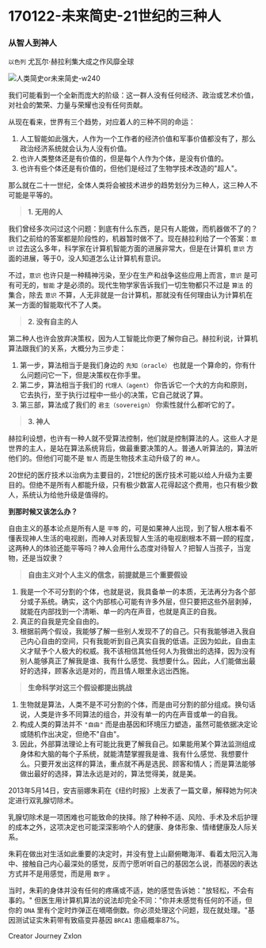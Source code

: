 # 170122-未来简史-21世纪的三种人
### 从智人到神人

`以色列` 尤瓦尔·赫拉利集大成之作风靡全球

![人类简史or未来简史-w240](media/14850564594301/%E4%BA%BA%E7%B1%BB%E7%AE%80%E5%8F%B2or%E6%9C%AA%E6%9D%A5%E7%AE%80%E5%8F%B2.png)

我们可能看到一个全新而庞大的阶级：这一群人没有任何经济、政治或艺术价值，对社会的繁荣、力量与荣耀也没有任何贡献。

从现在看来，世界有三个趋势，对应着人的三种不同的命运：

  1. 人工智能如此强大，人作为一个工作者的经济价值和军事价值都没有了，那么政治经济系统就会认为人没有价值。
  2. 也许人类整体还是有价值的，但是每个人作为个体，是没有价值的。
  3. 也许有些个体还是有价值的，但他们是经过了生物学技术改造的"超人"。

那么就在二十一世纪，全体人类将会被技术进步的趋势划分为三种人，这三种人不可能是平等的。

> **1. 无用的人**


我们曾经多次问过这个问题：到底有什么东西，是只有人能做，而机器做不了的？我们之前给的答案都是阶段性的，机器暂时做不了。现在赫拉利给了一个答案：`意识` 过去这么多年，科学家在计算机智能方面的进展非常大，但是在计算机 `意识` 方面的进展，等于0，没人知道怎么让计算机有意识。

不过，`意识` 也许只是一种精神污染，至少在生产和战争这些应用上而言，`意识` 是可有可无的，`智能` 才是必须的。现代生物学家告诉我们一切生物都只不过是 `算法` 的集合，除去 `意识` 不算，人无非就是一台计算机，那就没有任何理由认为计算机在某一方面的智能取代不了人类。

> **2. 没有自主的人**


第二种人也许会放弃决策权，因为人工智能比你更了解你自己。赫拉利说，计算机算法跟我们的关系，大概分为三步走：

  1. 第一步，算法相当于是我们身边的 `先知（oracle）` 也就是一个算命的，你有什么问题问它一下，但是决策权在你手里。
  2. 第二步，算法相当于我们的 `代理人（agent）` 你告诉它一个大的方向和原则，它去执行，至于执行过程中一些小的决策，它自己就说了算。
  3. 第三部，算法成了我们的 `君主（sovereign）` 你索性就什么都听它的了。

> **3. 神人**


赫拉利设想，也许有一种人就不受算法控制，他们就是控制算法的人。这些人才是世界的主人，是站在算法系统背后，做最重要决策的人。普通人听算法的，算法听他们的。但他们可能不是 `智人` 而是生物技术主动升级了的 `神人`。

20世纪的医疗技术以治病为主要目的，21世纪的医疗技术可能以给人升级为主要目的。但绝不是所有人都能升级，只有极少数富人花得起这个费用，也只有极少数人，系统认为给他升级是值得的。

**到那时候又该怎么办？**

自由主义的基本论点是所有人是 `平等` 的，可是如果神人出现，到了智人根本看不懂表现神人生活的电视剧，而神人对表现智人生活的电视剧根本不屑一顾的程度，这两种人的体验还能平等吗？神人会用什么态度对待智人？把智人当孩子，当宠物，还是当奴隶？

> **自由主义对个人主义的信念，前提就是三个重要假设**


  1. 我是一个不可分割的个体，也就是说，我具备单一的本质，无法再分为各个部分或子系统。确实，这个内部核心可能有许多外层，但只要把这些外层剥掉，就能在内部找到一个清晰、单一的内在声音，也就是真正的自我。
  2. 真正的自我是完全自由的。
  3. 根据前两个假设，我能够了解一些别人发现不了的自己。只有我能够进入我自己内心自由的空间，只有我能听到自己真实自我的低语。正因为如此，自由主义才赋予个人极大的权威。我不该相信其他任何人为我做出的选择，因为没有别人能够真正了解我是谁、我有什么感觉、我想要什么。因此，人们能做出最好的选择，顾客永远是对的，而且情人眼里永远出西施。

> **生命科学对这三个假设都提出挑战**


  1. 生物就是算法，人类不是不可分割的个体，而是由可分割的部分组成。换句话说，人类是许多不同算法的组合，并没有单一的内在声音或单一的自我。
  2. 构成人类的算法并不 `"自由"` 而是由基因和环境压力塑造，虽然可能依据决定论或随机作出决定，但绝不"自由"。
  3. 因此，外部算法理论上有可能比我更了解我自己。如果能用某个算法监测组成身体和大脑的每个子系统，就能清楚掌握我是谁、我有什么感觉、我想要什么。只要开发出这样的算法，重点就不再是选民、顾客和情人；而是算法能够做出最好的选择，算法永远是对的，算法觉得美，就是美。


2013年5月14日，安吉丽娜朱莉在《纽约时报》上发表了一篇文章，解释她为何决定进行双乳腺切除术。

乳腺切除术是一项困难也可能致命的抉择。除了种种不适、风险、手术及术后护理的成本之外，这项决定也可能深深影响个人的健康、身体形象、情绪健康及人际关系。

朱莉在做出对生活如此重要的决定时，并没有登上山巅俯瞰海洋、看着太阳沉入海中、接触自己内心最深处的感觉，反而宁愿听听自己的基因怎么说，而基因的表达方式并不是用感觉，而是用 `数字` 。

当时，朱莉的身体并没有任何的疼痛或不适，她的感觉告诉她："放轻松，不会有事的。" 但医生用计算机算法的说法却完全不同："你并未感觉有任何的不适，但你的 `DNA` 里有个定时炸弹正在嘀嗒倒数。你必须处理这个问题，现在就处理。"基因测试证实朱莉带有致癌变异基因 `BRCA1` 患癌概率87%。


Creator Journey Zxlon


